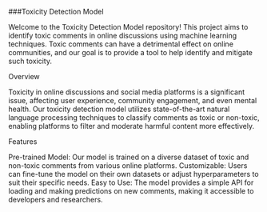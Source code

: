 ###Toxicity Detection Model


Welcome to the Toxicity Detection Model repository! This project aims to identify toxic comments in online discussions using machine learning techniques. Toxic comments can have a detrimental effect on online communities, and our goal is to provide a tool to help identify and mitigate such toxicity.

Overview

Toxicity in online discussions and social media platforms is a significant issue, affecting user experience, community engagement, and even mental health. Our toxicity detection model utilizes state-of-the-art natural language processing techniques to classify comments as toxic or non-toxic, enabling platforms to filter and moderate harmful content more effectively.

Features


Pre-trained Model: Our model is trained on a diverse dataset of toxic and non-toxic comments from various online platforms.
Customizable: Users can fine-tune the model on their own datasets or adjust hyperparameters to suit their specific needs.
Easy to Use: The model provides a simple API for loading and making predictions on new comments, making it accessible to developers and researchers.
